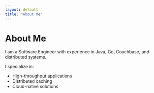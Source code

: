 ```yaml
---
layout: default
title: "About Me"
---
```


# About Me
I am a Software Engineer with experience in Java, Go, Couchbase, and distributed systems.

I specialize in:
- High-throughput applications
- Distributed caching
- Cloud-native solutions
